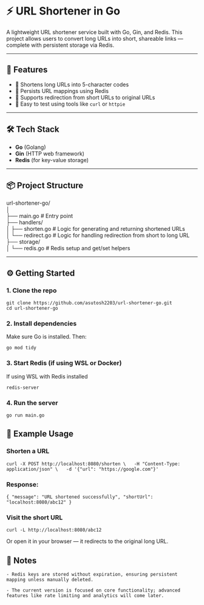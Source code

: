 # ⚡ URL Shortener in Go

A lightweight URL shortener service built with Go, Gin, and Redis. This project allows users to convert long URLs into short, shareable links — complete with persistent storage via Redis.

---

## 🚀 Features

- 🔗 Shortens long URLs into 5-character codes
- 💾 Persists URL mappings using Redis
- 🔁 Supports redirection from short URLs to original URLs
- 🧪 Easy to test using tools like `curl` or `httpie`

---

## 🛠 Tech Stack

- **Go** (Golang)
- **Gin** (HTTP web framework)
- **Redis** (for key-value storage)

---

## 📦 Project Structure

url-shortener-go/  
│  
├── main.go # Entry point  
├── handlers/  
│ ├── shorten.go # Logic for generating and returning shortened URLs  
│ └── redirect.go # Logic for handling redirection from short to long URL  
├── storage/  
│ └── redis.go # Redis setup and get/set helpers


---

## ⚙️ Getting Started

### 1. Clone the repo

`git clone https://github.com/asutosh2203/url-shortener-go.git`  
`cd url-shortener-go`

### 2. Install dependencies

Make sure Go is installed. Then:

`go mod tidy`

### 3. Start Redis (if using WSL or Docker)

If using WSL with Redis installed

`redis-server`

### 4. Run the server

`go run main.go`

## 🔁 Example Usage
### Shorten a URL

`curl -X POST http://localhost:8080/shorten \  
  -H "Content-Type: application/json" \  
  -d '{"url": "https://google.com"}'`

### Response:

`{
  "message": "URL shortened successfully",
  "shortUrl": "localhost:8080/abc12"
}`

### Visit the short URL

`curl -L http://localhost:8080/abc12`

Or open it in your browser — it redirects to the original long URL.

## 📌 Notes

    - Redis keys are stored without expiration, ensuring persistent mapping unless manually deleted.

    - The current version is focused on core functionality; advanced features like rate limiting and analytics will come later.
